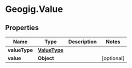 # Geogig.Value

## Properties
Name | Type | Description | Notes
------------ | ------------- | ------------- | -------------
**valueType** | [**ValueType**](ValueType.md) |  | 
**value** | **Object** |  | [optional] 


